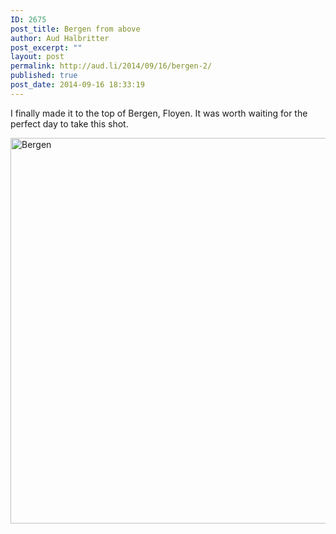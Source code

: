 ```yaml
---
ID: 2675
post_title: Bergen from above
author: Aud Halbritter
post_excerpt: ""
layout: post
permalink: http://aud.li/2014/09/16/bergen-2/
published: true
post_date: 2014-09-16 18:33:19
---
```

I finally made it to the top of Bergen, Floyen. It was worth waiting for the perfect day to take this shot.

<a href="http://aud.li/wp-content/uploads/2014/09/Bergen.jpg"><img class="alignnone size-full wp-image-2677" src="http://aud.li/wp-content/uploads/2014/09/Bergen.jpg" alt="Bergen" width="2000" height="617" /></a>

&nbsp;